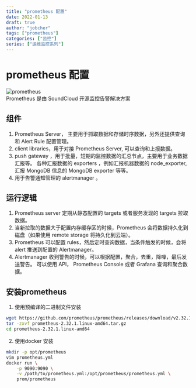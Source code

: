 ```yaml
---
title: "prometheus 配置"
date: 2022-01-13
draft: true
author: "jobcher"
tags: ["prometheus"]
categories: ["监控"]
series: ["运维监控系列"]
---
```

# prometheus 配置
![prometheus](/images/prometheus.svg)  
Prometheus 是由 SoundCloud 开源监控告警解决方案  
## 组件
1. Prometheus Server， 主要用于抓取数据和存储时序数据，另外还提供查询和 Alert Rule 配置管理。
2. client libraries，用于对接 Prometheus Server, 可以查询和上报数据。
3. push gateway ，用于批量，短期的监控数据的汇总节点，主要用于业务数据汇报等。
各种汇报数据的 exporters ，例如汇报机器数据的 node_exporter, 汇报 MongoDB 信息的 MongoDB exporter 等等。
4. 用于告警通知管理的 alertmanager 。

## 运行逻辑
  
1. Prometheus server 定期从静态配置的 targets 或者服务发现的 targets 拉取数据。
2. 当新拉取的数据大于配置内存缓存区的时候，Prometheus 会将数据持久化到磁盘（如果使用 remote storage 将持久化到云端）。
3. Prometheus 可以配置 rules，然后定时查询数据，当条件触发的时候，会将 alert 推送到配置的 Alertmanager。
4. Alertmanager 收到警告的时候，可以根据配置，聚合，去重，降噪，最后发送警告。
可以使用 API， Prometheus Console 或者 Grafana 查询和聚合数据。

## 安装prometheus
1. 使用预编译的二进制文件安装
```sh
wget https://github.com/prometheus/prometheus/releases/download/v2.32.1/prometheus-2.32.1.linux-amd64.tar.gz
tar -zxvf prometheus-2.32.1.linux-amd64.tar.gz
cd prometheus-2.32.1.linux-amd64
```

2. 使用docker 安装
```sh
mkdir -p opt/prometheus
vim prometheus.yml
docker run \
    -p 9090:9090 \
    -v /path/to/prometheus.yml:/opt/prometheus/prometheus.yml \
    prom/prometheus
```

